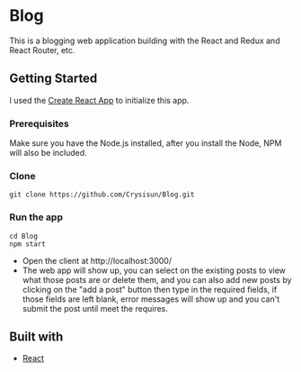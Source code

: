 # Blog
This is a blogging web application building with the React and Redux and React Router, etc.
## Getting Started
I used the [Create React App](https://github.com/facebook/create-react-app) to initialize this app.
### Prerequisites
Make sure you have the Node.js installed, after you install the Node, NPM will also be included.
### Clone 
```
git clone https://github.com/Crysisun/Blog.git
```
### Run the app
```
cd Blog
npm start
```
* Open the client at http://localhost:3000/
* The web app will show up, you can select on the existing posts to view what those posts are or delete them, and you can also add new posts by clicking on the "add a post" button then type in the required fields, if those fields are left blank, error messages will show up and you can't submit the post until meet the requires. 
## Built with
* [React](https://reactjs.org/)
